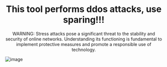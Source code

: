 <div align="center">
  <h1>This tool performs ddos attacks, use sparing!!!</h1>
</div>

<div align="center">
  WARNING:  Stress attacks pose a significant threat to the stability and security of online networks. Understanding its functioning is fundamental     to implement protective measures and promote a responsible use of technology.
</div>

![image](https://github.com/CirqueiraDev/IP-Booter/assets/118860604/1d72f864-51b9-425b-a61a-f700029f77d3)
